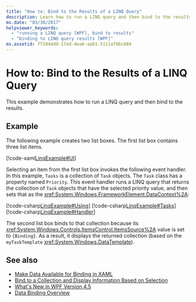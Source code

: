 ```yaml
---
title: "How to: Bind to the Results of a LINQ Query"
description: Learn how to run a LINQ query and then bind to the results in Windows Presentation Foundation (WPF).
ms.date: "03/30/2017"
helpviewer_keywords:
  - "running a LINQ query [WPF], bind to results"
  - "binding to LINQ query results [WPF]"
ms.assetid: ff2844d9-17ed-4ea6-aab1-5111af0bc684
---
```

# How to: Bind to the Results of a LINQ Query

This example demonstrates how to run a LINQ query and then bind to the results.

## Example

The following example creates two list boxes. The first list box contains three list items.

[!code-xaml[LinqExample#UI](~/samples/snippets/csharp/VS_Snippets_Wpf/LinqExample/CSharp/Window1.xaml#ui)]

Selecting an item from the first list box invokes the following event handler. In this example, `Tasks` is a collection of `Task` objects. The `Task` class has a property named `Priority`. This event handler runs a LINQ query that returns the collection of `Task` objects that have the selected priority value, and then sets that as the <xref:System.Windows.FrameworkElement.DataContext%2A>:

[!code-csharp[LinqExample#Using](~/samples/snippets/csharp/VS_Snippets_Wpf/LinqExample/CSharp/Window1.xaml.cs#using)]
[!code-csharp[LinqExample#Tasks](~/samples/snippets/csharp/VS_Snippets_Wpf/LinqExample/CSharp/Window1.xaml.cs#tasks)]
[!code-csharp[LinqExample#Handler](~/samples/snippets/csharp/VS_Snippets_Wpf/LinqExample/CSharp/Window1.xaml.cs#handler)]

The second list box binds to that collection because its <xref:System.Windows.Controls.ItemsControl.ItemsSource%2A> value is set to `{Binding}`. As a result, it displays the returned collection (based on the `myTaskTemplate` <xref:System.Windows.DataTemplate>).

## See also

- [Make Data Available for Binding in XAML](how-to-make-data-available-for-binding-in-xaml.md)
- [Bind to a Collection and Display Information Based on Selection](how-to-bind-to-a-collection-and-display-information-based-on-selection.md)
- [What's New in WPF Version 4.5](../getting-started/whats-new.md)
- [Data Binding Overview](data-binding-overview.md)
